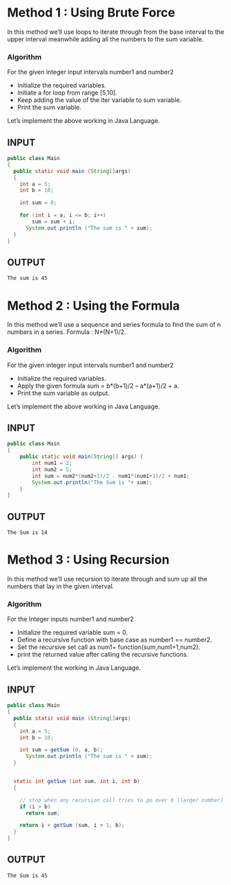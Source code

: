 # Method 1 : Using Brute Force

In this method we’ll use loops to iterate through from the base interval to the upper interval meanwhile adding all the numbers to the sum variable.

### Algorithm

For the given integer input intervals number1 and number2

* Initialize the required variables.
* Initiate a for loop from range [5,10].
* Keep adding the value of the iter variable to sum variable.
* Print the sum variable.

Let’s implement the above working in Java Language.

## INPUT
```Java
public class Main
{
  public static void main (String[]args)
  {
    int a = 5;
    int b = 10;

    int sum = 0;

    for (int i = a; i <= b; i++)
        sum = sum + i;
      System.out.println ("The sum is " + sum);
  }
}
```
## OUTPUT
```
The sum is 45
```

# Method 2 : Using the Formula

In this method we’ll use a sequence and series formula to find the sum of n numbers in a series. Formula : N*(N+1)/2.

### Algorithm

For the given integer input intervals number1 and number2

* Initialize the required variables.
* Apply the given formula sum = b*(b+1)/2 – a*(a+1)/2 + a.
* Print the sum variable as output.

Let’s implement the above working in Java Language.

## INPUT
```Java
public class Main
{
	public static void main(String[] args) {
	    int num1 = 2;
	    int num2 = 5;
	    int sum = num2*(num2+1)/2 - num1*(num1+1)/2 + num1;
		System.out.println("The Sum is "+ sum);
	}
}
```
## OUTPUT
```
The Sum is 14
```

# Method 3 : Using Recursion

In this method we’ll use recursion to iterate through and sum up all the numbers that lay in the given interval.

### Algorithm

For the Integer inputs number1 and number2

* Initialize the required variable sum = 0.
* Define a recursive function with base case as number1 == number2.
* Set the recursive set call as num1+ function(sum,num1+1,num2).
* print the returned value after calling the recursive functions.

Let’s implement the working in Java Language.

## INPUT
```Java
public class Main
{
  public static void main (String[]args)
  {
    int a = 5;
    int b = 10;

    int sum = getSum (0, a, b);
      System.out.println ("The sum is " + sum);
  }


  static int getSum (int sum, int i, int b)
  {

    // stop when any recursion call tries to go over b (larger number)
    if (i > b)
      return sum;

    return i + getSum (sum, i + 1, b);
  }
}
```
## OUTPUT
```
The Sum is 45
```